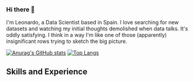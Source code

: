### Hi there 👋

I'm Leonardo, a Data Scientist based in Spain. I love searching for new datasets and watching my initial thoughts demolished when data talks. It's oddly satisfying. I think in a way I'm like one of those (apparently) insignificant rows trying to sketch the big picture.

[![Anurag's GitHub stats](https://github-readme-stats.vercel.app/api?username=leosanchezsoler&theme=onedark)](https://github.com/anuraghazra/github-readme-stats)
[![Top Langs](https://github-readme-stats.vercel.app/api/top-langs/?username=leosanchezsoler&theme=onedark&layout=compact)](https://github.com/anuraghazra/github-readme-stats)



## Skills and Experience

